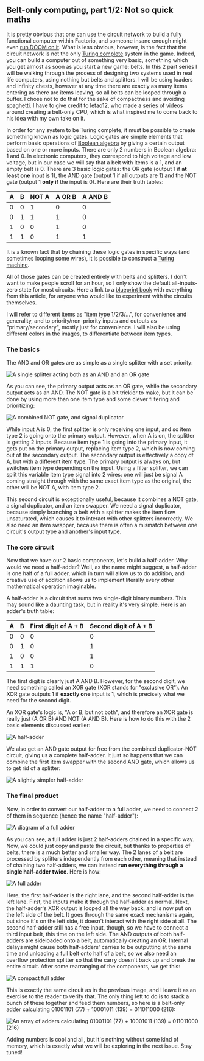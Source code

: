 ## Belt-only computing, part 1/2: Not so quick maths

It is pretty obvious that one can use the circuit network to build a fully functional computer within Factorio, and someone insane enough might even [run DOOM on it](https://www.youtube.com/watch?v=OE24uwCiz9Q&list=PLdkxm81SV4uVs7EHAxeGcaPLe9xX_7tjb). What is less obvious, however, is the fact that the circuit network is not the only [Turing complete](https://en.wikipedia.org/wiki/Turing_completeness) system in the game. Indeed, you can build a computer out of something very basic, something which you get almost as soon as you start a new game: belts. In this 2 part series I will be walking through the process of designing two systems used in real life computers, using nothing but belts and splitters. I will be using loaders and infinity chests, however at any time there are exactly as many items entering as there are items leaving, so all belts can be looped through a buffer. I chose not to do that for the sake of compactness and avoiding spaghetti. I have to give credit to [letao12](https://www.youtube.com/channel/UC6BeS4toXnPJe-Kds9E_FEQ), who made a series of videos around creating a belt-only CPU, which is what inspired me to come back to his idea with my own take on it.

In order for any system to be Turing complete, it must be possible to create something known as logic gates. Logic gates are simple elements that perform basic operations of [Boolean algebra](https://en.wikipedia.org/wiki/Boolean_algebra) by giving a certain output based on one or more inputs. There are only 2 numbers in Boolean algebra: 1 and 0. In electronic computers, they correspond to high voltage and low voltage, but in our case we will say that a belt with items is a 1, and an empty belt is 0. There are 3 basic logic gates: the OR gate (output 1 if **at least one** input is 1), the AND gate (output 1 if **all** outputs are 1) and the NOT gate (output 1 **only if** the input is 0). Here are their truth tables:

| A    | B    | NOT A | A OR B | A AND B |
| ---- | ---- | ----- | ------ | ------- |
| 0    | 0    | 1     | 0      | 0       |
| 0    | 1    | 1     | 1      | 0       |
| 1    | 0    | 0     | 1      | 0       |
| 1    | 1    | 0     | 1      | 1       |

It is a known fact that by chaining these logic gates in specific ways (and sometimes looping some wires), it is possible to construct a [Turing machine](https://en.wikipedia.org/wiki/Turing_machine).

All of those gates can be created entirely with belts and splitters. I don't want to make people scroll for an hour, so I only show the default all-inputs-zero state for most circuits. Here a link to a [blueprint book](https://controlc.com/9e140a6c) with everything from this article, for anyone who would like to experiment with the circuits themselves.

I will refer to different items as "item type 1/2/3/...", for convenience and generality, and to priority/non-priority inputs and outputs as "primary/secondary", mostly just for convenience. I will also be using different colors in the images, to differentiate between item types.

### The basics

The AND and OR gates are as simple as a single splitter with a set priority: 

![A single splitter acting both as an AND and an OR gate](https://cdn.discordapp.com/attachments/699618487097884723/802622552198479932/and_and_or.png)

As you can see, the primary output acts as an OR gate, while the secondary output acts as an AND. The NOT gate is a bit trickier to make, but it can be done by using more than one item type and some clever filtering and prioritizing:

![A combined NOT gate, and signal duplicator](https://cdn.discordapp.com/attachments/699618487097884723/802622548889305169/very_useful_circuit.png)

While input A is 0, the first splitter is only receiving one input, and so item type 2 is going onto the primary output. However, when A is on, the splitter is getting 2 inputs. Because item type 1 is going into the primary input, it gets put on the primary output, replacing item type 2, which is now coming out of the secondary output. The secondary output is effectively a copy of A, but with a different item type. The primary output is always on, but switches item type depending on the input. Using a filter splitter, we can split this variable item type signal into 2 wires: one will just be signal A coming straight through with the same exact item type as the original, the other will be NOT A, with item type 2.

This second circuit is exceptionally useful, because it combines a NOT gate, a signal duplicator, and an item swapper. We need a signal duplicator, because simply branching a belt with a splitter makes the item flow unsaturated, which causes it to interact with other splitters incorrectly. We also need an item swapper, because there is often a mismatch between one circuit's output type and another's input type.

### The core circuit

Now that we have our 2 basic components, let's build a half-adder. Why would we need a half-adder? Well, as the name might suggest, a half-adder is one half of a full adder, which in turn will allow us to do addition, and creative use of addition allows us to implement literally every other mathematical operation imaginable.

A half-adder is a circuit that sums two single-digit binary numbers. This may sound like a daunting task, but in reality it's very simple. Here is an adder's truth table:

| A    | B    | First digit of A + B | Second digit of A + B |
| ---- | ---- | -------------------- | --------------------- |
| 0    | 0    | 0                    | 0                     |
| 0    | 1    | 0                    | 1                     |
| 1    | 0    | 0                    | 1                     |
| 1    | 1    | 1                    | 0                     |

The first digit is clearly just A AND B. However, for the second digit, we need something called an XOR gate (XOR stands for "exclusive OR"). An XOR gate outputs 1 if **exactly one** input is 1, which is precisely what we need for the second digit.

An XOR gate's logic is, "A or B, but not both", and therefore an XOR gate is really just (A OR B) AND NOT (A AND B). Here is how to do this with the 2 basic elements discussed earlier:

![A half-adder](https://cdn.discordapp.com/attachments/699618487097884723/802622555218247710/half_adder.png)

We also get an AND gate output for free from the combined duplicator-NOT circuit, giving us a complete half-adder. It just so happens that we can combine the first item swapper with the second AND gate, which allows us to get rid of a splitter:

![A slightly simpler half-adder](https://cdn.discordapp.com/attachments/699618487097884723/802655251529596948/simpler_half_adder.png)

### The final product

Now, in order to convert our half-adder to a full adder, we need to connect 2 of them in sequence (hence the name "half-adder"): 

![A diagram of a full adder](https://cdn.discordapp.com/attachments/699618487097884723/802652825074532362/unknown.png)

As you can see, a full adder is just 2 half-adders chained in a specific way. Now, we could just copy and paste the circuit, but thanks to properties of belts, there is a much better and smaller way. The 2 lanes of a belt are processed by splitters independently from each other, meaning that instead of chaining two half-adders, we can instead **run everything through a single half-adder twice**. Here is how:

![A full adder](https://cdn.discordapp.com/attachments/699618487097884723/802622547937329193/spread_out_full_adder.png)

Here, the first half-adder is the right lane, and the second half-adder is the left lane. First, the inputs make it through the half-adder as normal. Next, the half-adder's XOR output is looped all the way back, and is now put on the left side of the belt. It goes through the same exact mechanisms again, but since it's on the left side, it doesn't interact with the right side at all. The second half-adder still has a free input, though, so we have to connect a third input belt, this time on the left side. The AND outputs of both half-adders are sideloaded onto a belt, automatically creating an OR. Internal delays might cause both half-adders' carries to be outputting at the same time and unloading a full belt onto half of a belt, so we also need an overflow protection splitter so that the carry doesn't back up and break the entire circuit. After some rearranging of the components, we get this:

![A compact full adder](https://cdn.discordapp.com/attachments/699618487097884723/802622554841153567/compacted_full_adder.png)

This is exactly the same circuit as in the previous image, and I leave it as an exercise to the reader to verify that. The only thing left to do is to stack a bunch of these together and feed them numbers, so here is a belt-only adder calculating 01001101 (77) + 10001011 (139) = 011011000 (216):

![An array of adders calculating 01001101 (77) + 10001011 (139) = 011011000 (216)](https://i.imgur.com/K1VQHZg.png)

Adding numbers is cool and all, but it's nothing without some kind of memory, which is exactly what we will be exploring in the next issue. Stay tuned!